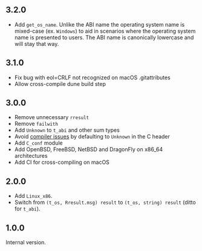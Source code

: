 ## 3.2.0

* Add `get_os_name`. Unlike the ABI name the operating system name is mixed-case
  (ex. `Windows`) to aid in scenarios where the operating system name is
  presented to users. The ABI name is canonically lowercase and will stay
  that way.

## 3.1.0

* Fix bug with eol=CRLF not recognized on macOS .gitattributes
* Allow cross-compile dune build step

## 3.0.0

* Remove unnecessary `rresult`
* Remove `failwith`
* Add `Unknown` to `t_abi` and other sum types
* Avoid [compiler issues](https://github.com/owlbarn/eigen/issues/38) by
  defaulting to `Unknown` in the C header
* Add `C_conf` module
* Add OpenBSD, FreeBSD, NetBSD and DragonFly on x86_64 architectures
* Add CI for cross-compiling on macOS

## 2.0.0

* Add `Linux_x86`.
* Switch from `(t_os, Rresult.msg) result` to `(t_os, string) result` (ditto for `t_abi`).

## 1.0.0

Internal version.
